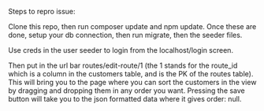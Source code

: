 Steps to repro issue:

Clone this repo, then run composer update and npm update. Once these are done, setup your db connection, then run migrate, then the seeder files. 

Use creds in the user seeder to login from the localhost/login screen.

Then put in the url bar routes/edit-route/1 (the 1 stands for the route_id which is a column in the customers table, and is the PK of the routes table). This will bring you to the page where you can sort the customers in the view by dragging and dropping them in any order you want. Pressing the save button will take you to the json formatted data where it gives order: null. 


